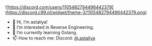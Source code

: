 
![https://discord.com/users/1105482794496442379](https://discord.c99.nl/widget/theme-3/1105482794496442379.png)

- 👋 Hi, I’m astaliya!
- 👀 I’m interested in Reverse Engineering.
- 🌱 I’m currently learning Golang.
- 📫 How to reach me: Discord: [@.astaliya](https://discordapp.com/users/1105482794496442379)
